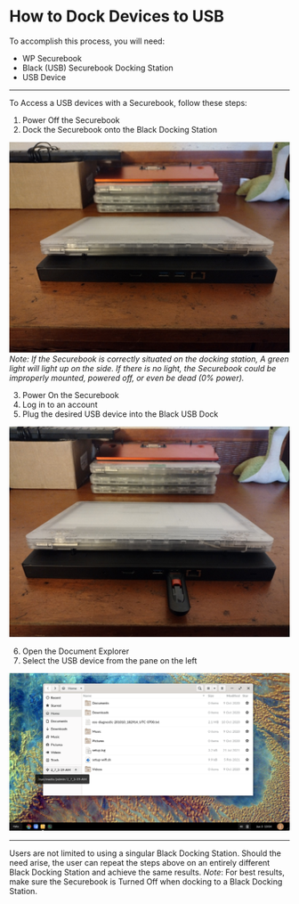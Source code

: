 # How to Dock Devices to USB

To accomplish this process, you will need:
 - WP Securebook
 - Black (USB) Securebook Docking Station
 - USB Device

---

To Access a USB devices with a Securebook, follow these steps:
1. Power Off the Securebook
2. Dock the Securebook onto the Black Docking Station

![BlackDockingStation.jpg](../_resources/BlackDockingStation.jpg)
*Note: If the Securebook is correctly situated on the docking station, A green light will light up on the side. If there is no light, the Securebook could be improperly mounted, powered off, or even be dead (0% power).*

3. Power On the Securebook
4. Log in to an account
5. Plug the desired USB device into the Black USB Dock

![USBinDockingStation.jpg](../_resources/USBinDockingStation.jpg)

6. Open the Document Explorer
7. Select the USB device from the pane on the left

![USBinDocumentExplorer.png](../_resources/USBinDocumentExplorer.png)

---

Users are not limited to using a singular Black Docking Station. Should the need arise, the user can repeat the steps above on an entirely different Black Docking Station and achieve the same results.
*Note*: For best results, make sure the Securebook is Turned Off when docking to a Black Docking Station.